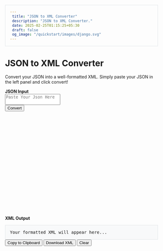 ```yaml
---
 title: "JSON to XML Converter" 
 description: "JSON to XML Converter."
 date: 2025-02-25T01:15:25+05:30 
 draft: false 
 og_image: "/quickstart/images/django.svg"
---
```


<div class="container mt-4">
  <div class="row mb-3">
    <div class="col-12">
      <h1 class="mb-3">JSON to XML Converter</h1>
      <p class="lead">Convert your JSON into a well-formatted XML. Simply paste your JSON in the left panel and click convert!</p>
    </div>
  </div>
  <div class="row">
    <!-- JSON Input Card -->
    <div class="col-lg-6 mb-4 d-flex">
      <div class="card flex-fill shadow-sm">
        <div class="card-header">
          <strong>JSON Input</strong>
        </div>
        <div class="card-body d-flex flex-column">
          <div class="form-group flex-grow-1">
            <textarea id="jsonInput" class="form-control h-100" style="resize: none;" placeholder='Paste Your Json Here'></textarea>
          </div>
          <button id="convertBtn" class="btn btn-primary btn-block mt-2">Convert</button>
        </div>
      </div>
    </div>
    <!-- XML Output Card -->
    <div class="col-lg-6 mb-4 d-flex">
      <div class="card flex-fill shadow-sm">
        <div class="card-header">
          <strong>XML Output</strong>
        </div>
        <div class="card-body d-flex flex-column">
          <pre id="output" class="h-100">Your formatted XML will appear here...</pre>
          <div class="mt-3 d-flex justify-content-between">
            <button id="copyBtn" class="btn btn-secondary">Copy to Clipboard</button>
            <button id="downloadBtn" class="btn btn-success">Download XML</button>
            <button id="clearBtn" class="btn btn-danger">Clear</button>
          </div>
        </div>
      </div>
    </div>
  </div>
  <div id="alertPlaceholder"></div>
</div>
<script>
  window.onload = function () {
    // Recursive function to convert JSON to XML
    function jsonToXml(json, nodeName) {
      var xml = "";
      if (Array.isArray(json)) {
        for (var i = 0; i < json.length; i++) {
          xml += jsonToXml(json[i], nodeName);
        }
      } else if (typeof json === "object" && json !== null) {
        if (nodeName) {
          xml += "<" + nodeName + ">";
        }
        for (var key in json) {
          if (json.hasOwnProperty(key)) {
            xml += jsonToXml(json[key], key);
          }
        }
        if (nodeName) {
          xml += "</" + nodeName + ">";
        }
      } else {
        if (nodeName) {
          xml += "<" + nodeName + ">" + json + "</" + nodeName + ">";
        } else {
          xml += json;
        }
      }
      return xml;
    }
    // Function to format XML string with indentation
    function formatXml(xml) {
      var formatted = '';
      var reg = /(>)(<)(\/*)/g;
      xml = xml.replace(reg, '$1\n$2$3');
      var pad = 0;
      xml.split('\n').forEach(function(node) {
        var indent = 0;
        if (node.match(/.+<\/\w[^>]*>$/)) {
          indent = 0;
        } else if (node.match(/^<\/\w/)) {
          if (pad !== 0) {
            pad -= 1;
          }
        } else if (node.match(/^<\w[^>]*[^\/]>.*$/)) {
          indent = 1;
        } else {
          indent = 0;
        }
        var padding = new Array(pad + 1).join('  ');
        formatted += padding + node + '\n';
        pad += indent;
      });
      return formatted.trim();
    }
    $(document).ready(function() {
      // Convert JSON to formatted XML on button click
      $("#convertBtn").click(function() {
        $("#alertPlaceholder").empty();
        $("#output").removeClass("text-danger").text("");
        var jsonStr = $("#jsonInput").val();
        try {
          var jsonObj = JSON.parse(jsonStr);
          var rawXml = jsonToXml(jsonObj, "root");
          // Include the XML declaration and format the XML output
          var xmlResult = '<?xml version="1.0" encoding="UTF-8" ?>\n' + formatXml(rawXml);
          $("#output").text(xmlResult);
        } catch (e) {
          $("#output").addClass("text-danger").text("Invalid JSON: " + e.message);
          showAlert("danger", "Invalid JSON: " + e.message);
        }
      });
      // Copy XML output to clipboard
      $("#copyBtn").click(function() {
        var xmlText = $("#output").text();
        if(xmlText.trim() !== "" && !xmlText.includes("Invalid JSON")) {
          navigator.clipboard.writeText(xmlText).then(function() {
            showAlert("success", "XML copied to clipboard!");
          }, function() {
            showAlert("danger", "Failed to copy XML.");
          });
        }
      });
      // Download XML output as a file
      $("#downloadBtn").click(function() {
        var xmlText = $("#output").text();
        if(xmlText.trim() !== "" && !xmlText.includes("Invalid JSON")) {
          var blob = new Blob([xmlText], { type: 'text/xml' });
          var link = document.createElement("a");
          link.href = URL.createObjectURL(blob);
          link.download = "converted.xml";
          link.click();
        }
      });
      $("#clearBtn").click(function() {
        $("#jsonInput").val("");
        $("#output").removeClass("text-danger").text("Your formatted XML will appear here...");
      });
      // Function to display alert messages
      function showAlert(type, message) {
        var alertHtml = '<div class="alert alert-' + type + ' alert-dismissible fade show" role="alert">' +
                        message +
                        '<button type="button" class="close" data-dismiss="alert" aria-label="Close">' +
                        '<span aria-hidden="true">&times;</span>' +
                        '</button></div>';
        $("#alertPlaceholder").html(alertHtml);
      }
    });
  }
</script>
<style>
  .card-body {
    min-height: 400px;
  }
  pre {
    background: #f8f9fa;
    border: 1px solid #dee2e6;
    padding: 15px;
    overflow: auto;
    margin-bottom: 0;
  }
</style>